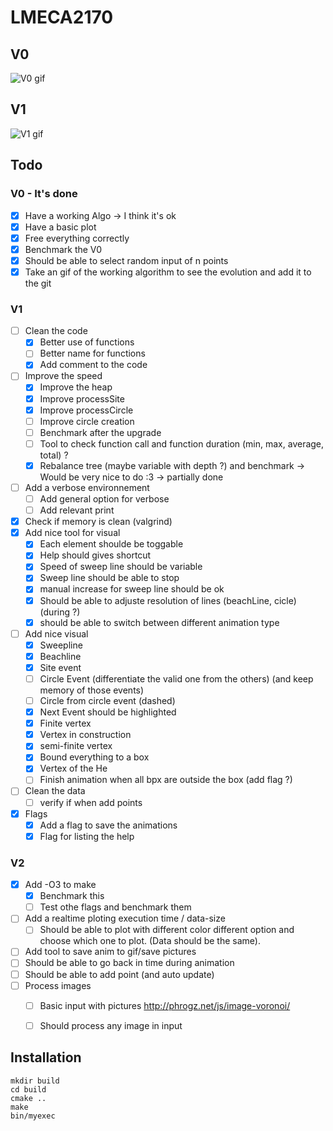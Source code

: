 # LMECA2170

## V0

![V0 gif](Vid/V0.gif)

## V1

![V1 gif](Vid/V1.gif)


## Todo
### V0 - It's done
* [x] Have a working Algo -> I think it's ok
* [x] Have a basic plot
* [x] Free everything correctly
* [x] Benchmark the V0
* [x] Should be able to select random input of n points
* [x] Take an gif of the working algorithm to see the evolution and add it to the git

### V1
* [ ] Clean the code
  * [x] Better use of functions
  * [ ] Better name for functions
  * [x] Add comment to the code
* [ ] Improve the speed 
  * [x] Improve the heap
  * [x] Improve processSite
  * [x] Improve processCircle
  * [ ] Improve circle creation
  * [ ] Benchmark after the upgrade 
  * [ ] Tool to check function call and function duration (min, max, average, total) ?
  * [x] Rebalance tree (maybe variable with depth ?) and benchmark -> Would be very nice to do :3 -> partially done
* [ ] Add a verbose environnement
  * [ ] Add general option for verbose
  * [ ] Add relevant print
* [x] Check if memory is clean (valgrind)
* [x] Add nice tool for visual
  * [x] Each element shoulde be toggable
  * [x] Help should gives shortcut
  * [x] Speed of sweep line should be variable
  * [x] Sweep line should be able to stop
  * [x] manual increase for sweep line should be ok
  * [x] Should be able to adjuste resolution of lines (beachLine, cicle) (during ?)
  * [x] should be able to switch between different animation type
* [ ] Add nice visual
  * [x] Sweepline
  * [x] Beachline
  * [x] Site event
  * [ ] Circle Event (differentiate the valid one from the others) (and keep memory of those events)
  * [ ] Circle from circle event (dashed)
  * [x] Next Event should be highlighted
  * [x] Finite vertex
  * [x] Vertex in construction 
  * [x] semi-finite vertex
  * [x] Bound everything to a box
  * [x] Vertex of the He
  * [ ] Finish animation when all bpx are outside the box (add flag ?)
* [ ] Clean the data
  * [ ] verify if when add points
* [x] Flags
  * [x] Add a flag to save the animations 
  * [x] Flag for listing the help

### V2
* [x] Add -O3 to make
  * [x] Benchmark this 
  * [ ] Test othe flags and benchmark them
* [ ] Add a realtime ploting execution time / data-size
  * [ ] Should be able to plot with different color different option and choose which one to plot. (Data should be the same).
* [ ] Add tool to save anim to gif/save pictures
* [ ] Should be able to go back in time during animation
* [ ] Should be able to add point (and auto update)
* [ ] Process images
  * [ ] Basic input with pictures http://phrogz.net/js/image-voronoi/
  * [ ] Should process any image in input



## Installation
```
mkdir build
cd build
cmake ..
make
bin/myexec
```
